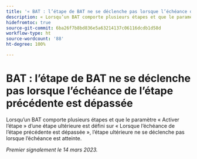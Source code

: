 ```yaml
---
title: '« BAT : l’étape de BAT ne se déclenche pas lorsque l’échéance de l’étape précédente est dépassée »'
description: « Lorsqu’un BAT comporte plusieurs étapes et que le paramètre Activer l’étape d’une étape ultérieure est défini sur Lorsque l’échéance de l’étape précédente est dépassée, l’étape ultérieure ne se déclenche pas lorsque l’échéance est atteinte. »
hidefromtoc: true
source-git-commit: 6ba26f7b8bd836e5a63214137c06116dcdb1d58d
workflow-type: ht
source-wordcount: '88'
ht-degree: 100%

---
```



# BAT : l’étape de BAT ne se déclenche pas lorsque l’échéance de l’étape précédente est dépassée

<!--This article is on the WF and WFP TOC-->

Lorsqu’un BAT comporte plusieurs étapes et que le paramètre « Activer l’étape » d’une étape ultérieure est défini sur « Lorsque l’échéance de l’étape précédente est dépassée », l’étape ultérieure ne se déclenche pas lorsque l’échéance est atteinte.

_Premier signalement le 14 mars 2023._

